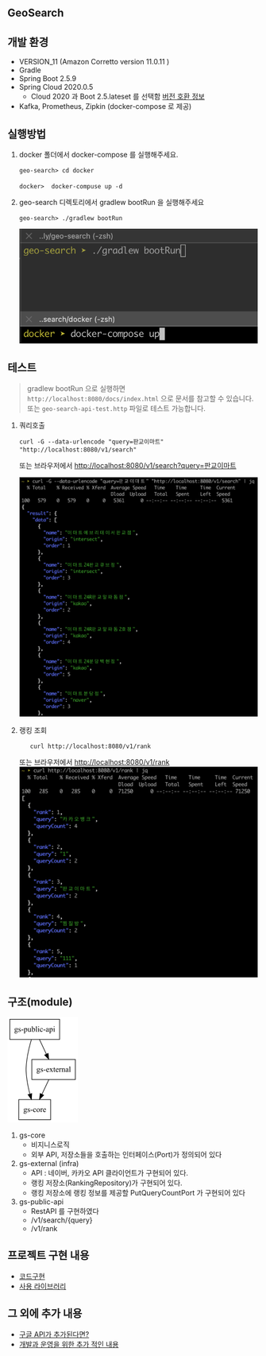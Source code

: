 ## GeoSearch

## 개발 환경

- VERSION_11 (Amazon Corretto version 11.0.11 )
- Gradle
- Spring Boot 2.5.9
- Spring Cloud 2020.0.5
    * Cloud 2020 과 Boot 2.5.lateset 를 선택함 [버전 호환 정보](https://spring.io/projects/spring-cloud)
- Kafka, Prometheus, Zipkin (docker-compose 로 제공)

## 실행방법

1. docker 폴더에서 docker-compose 를 실행해주세요.
   ```
   geo-search> cd docker 
   
   docker>  docker-compuse up -d
   ```
2. geo-search 디렉토리에서 gradlew bootRun 을 실행해주세요
   ```
   geo-search> ./gradlew bootRun
   ```    
   ![그림](docs/images/run.png)

## 테스트

> gradlew bootRun 으로 실행하면 `http://localhost:8080/docs/index.html` 으로 문서를 참고할 수 있습니다. <br/>
> 또는 `geo-search-api-test.http` 파일로 테스트 가능합니다.

1. 쿼리호출
   ```
   curl -G --data-urlencode "query=판교이마트" "http://localhost:8080/v1/search"
   ```  
   또는 브라우저에서 [http://localhost:8080/v1/search?query=판교이마트](http://localhost:8080/v1/search?query=판교이마트)

   ![결과](docs/images/result1.png)

1. 랭킹 조회
   ```
      curl http://localhost:8080/v1/rank
   ```
   또는 브라우저에서 [http://localhost:8080/v1/rank](http://localhost:8080/v1/rank)
   ![결과](docs/images/result2.png)

## 구조(module)

![구조](docs/images/project1.png)

1. gs-core
    * 비지니스로직
    * 외부 API, 저장소들을 호출하는 인터페이스(Port)가 정의되어 있다
1. gs-external (infra)
    * API : 네이버, 카카오 API 클라이언트가 구현되어 있다.
    * 랭킹 저장소(RankingRepository)가 구현되어 있다.
    * 랭킹 저장소에 랭킹 정보를 제공할 PutQueryCountPort 가 구현되어 있다
1. gs-public-api
    * RestAPI 를 구현하였다
    * /v1/search/{query}
    * /v1/rank

## 프로젝트 구현 내용

* [코드구현](docs/CODE1.md)
* [사용 라이브러리](docs/LIBRARY.md)

## 그 외에 추가 내용

* [구글 API가 추가된다면?](docs/EXT1.md)
* [개발과 운영을 위한 추가 적인 내용](docs/EXT2.md)
